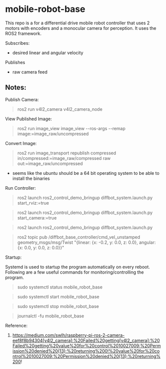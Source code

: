 # mobile-robot-base

This repo is a for a differential drive mobile robot controller that uses 2 motors with encoders and a monocular camera for perception. It uses the ROS2 framework.

Subscribes:
- desired linear and angular velocity

Publishes
- raw camera feed

## Notes:

Publish Camera:
> ros2 run v4l2_camera v4l2_camera_node

View Published Image:
> ros2 run image_view image_view --ros-args --remap image:=image_raw/uncompressed

Convert Image:
> ros2 run image_transport republish compressed in/compressed:=image_raw/compressed raw out:=image_raw/uncompressed

- seems like the ubuntu should be a 64 bit operating system to be able to install the binaries

Run Controller:
> ros2 launch ros2_control_demo_bringup diffbot_system.launch.py start_rviz:=true

> ros2 launch ros2_control_demo_bringup diffbot_system.launch.py start_camera:=true

> ros2 launch ros2_control_demo_bringup diffbot_system.launch.py 

> ros2 topic pub /diffbot_base_controller/cmd_vel_unstamped geometry_msgs/msg/Twist "{linear: {x: -0.2, y: 0.0, z: 0.0}, angular: {x: 0.0, y: 0.0, z: 0.0}}"

Startup:

Systemd is used to startup the program automatically on every reboot. Following are a few useful commands for monitoring/controlling the program.
> sudo systemctl status mobile_robot_base 

> sudo systemctl start mobile_robot_base 

> sudo systemctl stop mobile_robot_base 

> journalctl -fu mobile_robot_base  

Reference:
1. https://medium.com/swlh/raspberry-pi-ros-2-camera-eef8f8b94304[v4l2_camera]:%20Failed%20getting[v4l2_camera]:%20Failed%20getting%20value%20for%20control%2010027009:%20Permission%20denied%20(13);%20returning%200!%20value%20for%20control%2010027009:%20Permission%20denied%20(13);%20returning%200!


